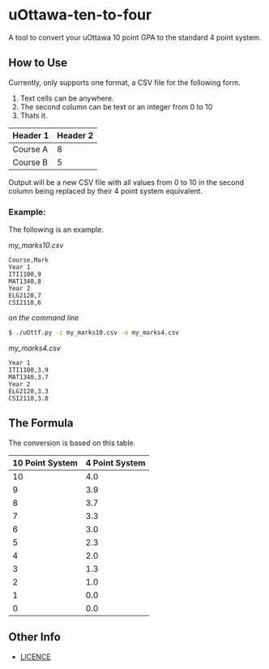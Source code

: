 # uOttawa-ten-to-four

A tool to convert your uOttawa 10 point GPA to the standard 4 point system.

## How to Use

Currently, only supports one format, a CSV file for the following form.

1.  Text cells can be anywhere.
2.  The second column can be text or an integer from 0 to 10
3.  Thats it.

| Header 1 | Header 2 |
| -------- | -------- |
| Course A |   8      |
| Course B |   5      |

Output will be a new CSV file with all values from 0 to 10 in the second
column being replaced by their 4 point system equivalent.

### Example:

The following is an example.

*my_marks10.csv*

```
Course,Mark
Year 1
ITI1100,9
MAT1340,8
Year 2
ELG2120,7
CSI2110,6
```

*on the command line*
```bash
$ ./uOttf.py -i my_marks10.csv -o my_marks4.csv
```

*my_marks4.csv*
```
Year 1
ITI1100,3.9
MAT1340,3.7
Year 2
ELG2120,3.3
CSI2110,3.0
```

## The Formula

The conversion is based on this table.

| 10 Point System | 4 Point System |
| --------------- | -------------- |
| 10              | 4.0            |
| 9               | 3.9            |
| 8               | 3.7            |
| 7               | 3.3            |
| 6               | 3.0            |
| 5               | 2.3            |
| 4               | 2.0            |
| 3               | 1.3            |
| 2               | 1.0            |
| 1               | 0.0            |
| 0               | 0.0            |

## Other Info

*   [LICENCE](LICENCE)
